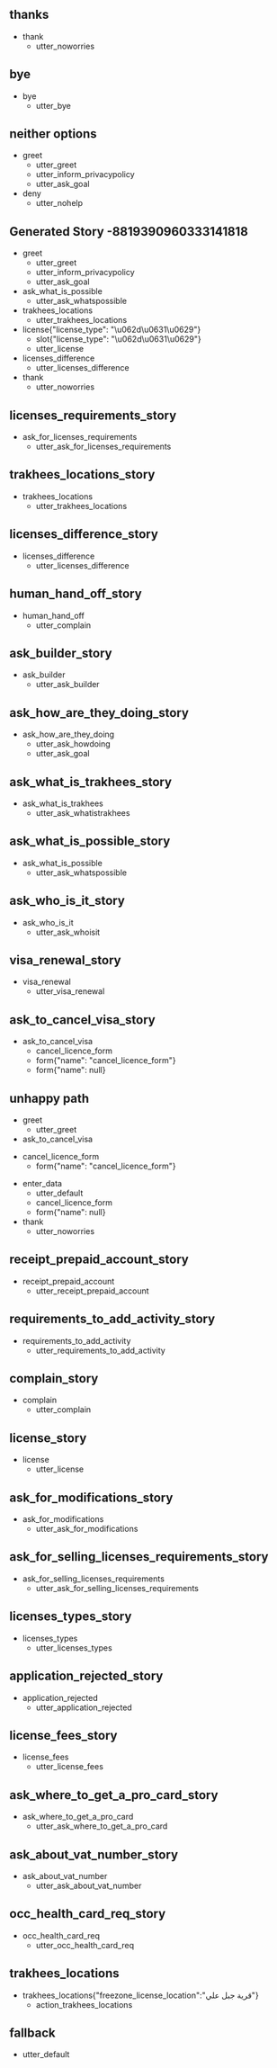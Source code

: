 ## thanks
* thank
    - utter_noworries

## bye
* bye
    - utter_bye

## neither options
* greet
    - utter_greet
    - utter_inform_privacypolicy
    - utter_ask_goal
* deny
    - utter_nohelp

## Generated Story -8819390960333141818
* greet
    - utter_greet
    - utter_inform_privacypolicy
    - utter_ask_goal
* ask_what_is_possible
    - utter_ask_whatspossible
* trakhees_locations
    - utter_trakhees_locations
* license{"license_type": "\u062d\u0631\u0629"}
    - slot{"license_type": "\u062d\u0631\u0629"}
    - utter_license
* licenses_difference
    - utter_licenses_difference
* thank
    - utter_noworries

## licenses_requirements_story
* ask_for_licenses_requirements
    - utter_ask_for_licenses_requirements

## trakhees_locations_story
* trakhees_locations
    - utter_trakhees_locations

## licenses_difference_story
* licenses_difference
    - utter_licenses_difference

## human_hand_off_story
* human_hand_off
    - utter_complain

## ask_builder_story
* ask_builder
    - utter_ask_builder

## ask_how_are_they_doing_story
* ask_how_are_they_doing
    - utter_ask_howdoing
    - utter_ask_goal


## ask_what_is_trakhees_story
* ask_what_is_trakhees
    - utter_ask_whatistrakhees

## ask_what_is_possible_story
* ask_what_is_possible
    - utter_ask_whatspossible

## ask_who_is_it_story
* ask_who_is_it
    - utter_ask_whoisit

## visa_renewal_story
* visa_renewal
    - utter_visa_renewal

## ask_to_cancel_visa_story
* ask_to_cancel_visa
    - cancel_licence_form
    - form{"name": "cancel_licence_form"}
    - form{"name": null}

## unhappy path
* greet
    - utter_greet
* ask_to_cancel_visa
- cancel_licence_form
    - form{"name": "cancel_licence_form"}
* enter_data
    - utter_default
    - cancel_licence_form
    - form{"name": null}
* thank
    - utter_noworries

## receipt_prepaid_account_story
* receipt_prepaid_account
    - utter_receipt_prepaid_account


## requirements_to_add_activity_story
* requirements_to_add_activity
    - utter_requirements_to_add_activity

## complain_story
* complain
    - utter_complain

## license_story
* license
    - utter_license

## ask_for_modifications_story
* ask_for_modifications
    - utter_ask_for_modifications

## ask_for_selling_licenses_requirements_story
* ask_for_selling_licenses_requirements
    - utter_ask_for_selling_licenses_requirements

## licenses_types_story
* licenses_types
    - utter_licenses_types

## application_rejected_story
* application_rejected
    - utter_application_rejected

## license_fees_story
* license_fees
    - utter_license_fees

## ask_where_to_get_a_pro_card_story
* ask_where_to_get_a_pro_card
    - utter_ask_where_to_get_a_pro_card

## ask_about_vat_number_story
* ask_about_vat_number
    - utter_ask_about_vat_number

## occ_health_card_req_story
* occ_health_card_req
    - utter_occ_health_card_req

## trakhees_locations
* trakhees_locations{"freezone_license_location":"قرية جبل علي"}
    - action_trakhees_locations

## fallback
  - utter_default
